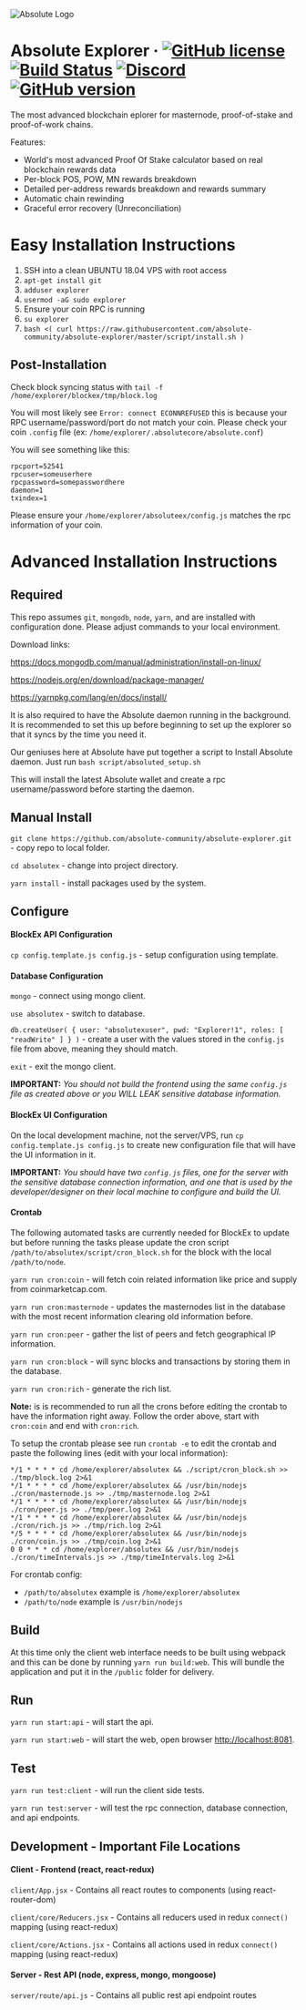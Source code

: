 ![Absolute Logo](http://www.absolutecoin.net/images/logo_aiw-Level-(Blue-Black).png)

Absolute Explorer
&middot;
[![GitHub license](https://img.shields.io/github/license/bulwark-crypto/bulwark-explorer.svg)](https://github.com/bulwark-crypto/bulwark-explorer/blob/master/COPYING) [![Build Status](https://travis-ci.org/bulwark-crypto/bulwark-explorer.svg?branch=master)](https://travis-ci.org/absolute-community/bulwark-explorer) [![Discord](https://img.shields.io/discord/374271866308919296.svg)](https://discord.me/FhtgzY8) [![GitHub version](https://badge.fury.io/gh/bulwark-crypto%2Fbulwark-explorer.svg)](https://badge.fury.io/gh/bulwark-crypto%2Fbulwark-explorer)
=====

The most advanced blockchain eplorer for masternode, proof-of-stake and proof-of-work chains.

Features:

- World's most advanced Proof Of Stake calculator based on real blockchain rewards data
- Per-block POS, POW, MN rewards breakdown
- Detailed per-address rewards breakdown and rewards summary
- Automatic chain rewinding
- Graceful error recovery (Unreconciliation)

# Easy Installation Instructions

1. SSH into a clean UBUNTU 18.04 VPS with root access
2. `apt-get install git`
3. `adduser explorer`
4. `usermod -aG sudo explorer`
5. Ensure your coin RPC is running
6. `su explorer`
7. `bash <( curl https://raw.githubusercontent.com/absolute-community/absolute-explorer/master/script/install.sh )`

## Post-Installation

Check block syncing status with `tail -f /home/explorer/blockex/tmp/block.log`

You will most likely see `Error: connect ECONNREFUSED` this is because your RPC username/password/port do not match your coin. Please check your coin `.config` file (ex: `/home/explorer/.absolutecore/absolute.conf`)

You will see something like this:
```
rpcport=52541
rpcuser=someuserhere
rpcpassword=somepasswordhere
daemon=1
txindex=1
```
Please ensure your `/home/explorer/absoluteex/config.js` matches the rpc information of your coin.

# Advanced Installation Instructions

## Required
This repo assumes `git`, `mongodb`, `node`, `yarn`, and are installed with configuration done.  Please adjust commands to your local environment.

Download links:

https://docs.mongodb.com/manual/administration/install-on-linux/

https://nodejs.org/en/download/package-manager/

https://yarnpkg.com/lang/en/docs/install/

It is also required to have the Absolute daemon running in the background. It is recommended to set this up before beginning to set up the explorer so that it syncs by the time you need it.

Our geniuses here at Absolute have put together a script to Install Absolute daemon. Just run `bash script/absoluted_setup.sh`

This will install the latest Absolute wallet and create a rpc username/password before starting the daemon.

## Manual Install
`git clone https://github.com/absolute-community/absolute-explorer.git` - copy repo to local folder.

`cd absolutex` - change into project directory.

`yarn install` - install packages used by the system.

## Configure
#### BlockEx API Configuration
`cp config.template.js config.js` - setup configuration using template.

#### Database Configuration
`mongo` - connect using mongo client.

`use absolutex` - switch to database.

`db.createUser( { user: "absolutexuser", pwd: "Explorer!1", roles: [ "readWrite" ] } )` - create a user with the values stored in the `config.js` file from above, meaning they should match.

`exit` - exit the mongo client.

__IMPORTANT:__ _You should not build the frontend using the same `config.js` file as created above or  you WILL LEAK sensitive database information._

#### BlockEx UI Configuration
On the local development machine, not the server/VPS, run `cp config.template.js config.js` to create new configuration file that will have the UI information in it.  

__IMPORTANT:__ _You should have two `config.js` files, one for the server with the sensitive database connection information, and one that is used by the developer/designer on their local machine to configure and build the UI._

#### Crontab
The following automated tasks are currently needed for BlockEx to update but before running the tasks please update the cron script `/path/to/absolutex/script/cron_block.sh` for the block with the local `/path/to/node`.

`yarn run cron:coin` - will fetch coin related information like price and supply from coinmarketcap.com.

`yarn run cron:masternode` - updates the masternodes list in the database with the most recent information clearing old information before.

`yarn run cron:peer` - gather the list of peers and fetch geographical IP information.

`yarn run cron:block` - will sync blocks and transactions by storing them in the database.

`yarn run cron:rich` - generate the rich list.

__Note:__ is is recommended to run all the crons before editing the crontab to have the information right away.  Follow the order above, start with `cron:coin` and end with `cron:rich`.

To setup the crontab please see run `crontab -e` to edit the crontab and paste the following lines (edit with your local information):
```
*/1 * * * * cd /home/explorer/absolutex && ./script/cron_block.sh >> ./tmp/block.log 2>&1
*/1 * * * * cd /home/explorer/absolutex && /usr/bin/nodejs ./cron/masternode.js >> ./tmp/masternode.log 2>&1
*/1 * * * * cd /home/explorer/absolutex && /usr/bin/nodejs ./cron/peer.js >> ./tmp/peer.log 2>&1
*/1 * * * * cd /home/explorer/absolutex && /usr/bin/nodejs ./cron/rich.js >> ./tmp/rich.log 2>&1
*/5 * * * * cd /home/explorer/absolutex && /usr/bin/nodejs ./cron/coin.js >> ./tmp/coin.log 2>&1
0 0 * * * cd /home/explorer/absolutex && /usr/bin/nodejs ./cron/timeIntervals.js >> ./tmp/timeIntervals.log 2>&1
```
For crontab config:
- `/path/to/absolutex` example is `/home/explorer/absolutex`
- `/path/to/node` example is `/usr/bin/nodejs`

## Build
At this time only the client web interface needs to be built using webpack and this can be done by running `yarn run build:web`.  This will bundle the application and put it in the `/public` folder for delivery.

## Run
`yarn run start:api` - will start the api.

`yarn run start:web` - will start the web, open browser [http://localhost:8081](http://localhost:8081).

## Test
`yarn run test:client` - will run the client side tests.

`yarn run test:server` - will test the rpc connection, database connection, and api endpoints.

## Development - Important File Locations

#### Client - Frontend (react, react-redux)

`client/App.jsx` - Contains all react routes to components (using react-router-dom)

`client/core/Reducers.jsx` - Contains all reducers used in redux `connect()` mapping (using react-redux)

`client/core/Actions.jsx` - Contains all actions used in redux `connect()` mapping (using react-redux)


#### Server - Rest API (node, express, mongo, mongoose)

`server/route/api.js` - Contains all public rest api endpoint routes
